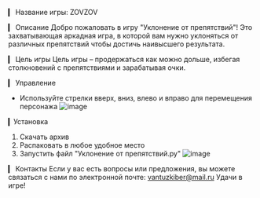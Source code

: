 ▎ Название игры: ZOVZOV

▎ Описание
Добро пожаловать в игру "Уклонение от препятствий"! Это захватывающая аркадная игра, в которой вам нужно уклоняться от различных препятствий чтобы достичь наивысшего результата.

▎ Цель игры
Цель игры – продержаться как можно дольше, избегая столкновений с препятствиями и зарабатывая очки.

▎ Управление
- Используйте стрелки вверх, вниз, влево и вправо для перемещения персонажа
  ![image](https://github.com/user-attachments/assets/bcda931c-d173-4bc3-ab5d-457d81d59b2b)

▎Установка
1. Скачать архив
2. Распаковать в любое удобное место
3. Запустить файл "Уклонение от препятствий.py"
   ![image](https://github.com/user-attachments/assets/f1314e3a-64fa-42d6-9d95-fa4edb86178d)

▎ Контакты
Если у вас есть вопросы или предложения, вы можете связаться с нами по электронной почте: vantuzkiber@mail.ru
Удачи в игре!
